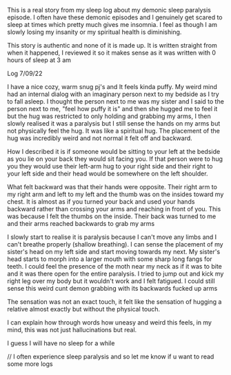 This is a real story from my sleep log about my demonic sleep paralysis episode. I often have these demonic episodes and I genuinely get scared to sleep at times which pretty much gives me insomnia. I feel as though I am slowly losing my insanity or my spiritual health is diminishing. 

This story is authentic and none of it is made up. It is written straight from when it happened, I reviewed it so it makes sense as it was written with 0 hours of sleep at 3 am


Log 7/09/22

I have a nice cozy, warm snug pj's and It feels kinda puffy. My weird mind had an internal dialog with an imaginary person next to my bedside as I try to fall asleep. I thought the person next to me was my sister and I said to the person next to me, "feel how puffy it is" and then she hugged me to feel it but the hug was restricted to only holding and grabbing my arms, I then slowly realised it was a paralysis but I still sense the hands on my arms but not physically feel the hug. It was like a spiritual hug. The placement of the hug was incredibly weird and not normal it felt off and backward.

How I described it is if someone would be sitting to your left at the bedside as you lie on your back they would sit facing you. If that person were to hug you they would use their left-arm hug to your right side and their right to your left side and their head would be somewhere on the left shoulder. 

What felt backward was that their hands were opposite. Their right arm to my right arm and left to my left and the thumb was on the insides toward my chest. It is almost as if you turned your back and used your hands backward rather than crossing your arms and reaching in front of you. This was because I felt the thumbs on the inside. Their back was turned to me and their arms reached backwards to grab my arms

I slowly start to realise it is paralysis because I can't move any limbs and I can't breathe properly (shallow breathing). I can sense the placement of my sister's head on my left side and start moving towards my next. My sister's head starts to morph into a larger mouth with some sharp long fangs for teeth. I could feel the presence of the moth near my neck as if it was to bite and it was there open for the entire paralysis. I tried to jump out and kick my right leg over my body but it wouldn't work and I felt fatigued. I could still sense this weird cunt demon grabbing with its backwards fucked up arms

The sensation was not an exact touch, it felt like the sensation of hugging a relative almost exactly but without the physical touch. 

I can explain how through words how uneasy and weird this feels, in my mind, this was not just hallucinations but real. 

I guess I will have no sleep for a while 





// I often experience sleep paralysis and so let me know if u want to read some more logs